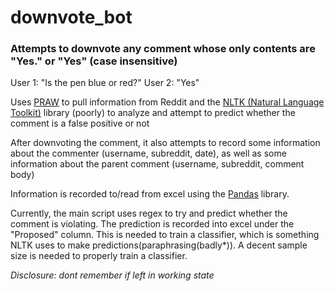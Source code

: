 # downvote_bot

### Attempts to downvote any comment whose only contents are "Yes." or "Yes" (case insensitive)

User 1: "Is the pen blue or red?"
User 2: "Yes"

Uses [PRAW](https://praw.readthedocs.io/en/latest/) to pull information from Reddit and the [NLTK (Natural Language Toolkit)](http://www.nltk.org/) library (poorly) to analyze and attempt to predict whether the comment is a false positive or not

After downvoting the comment, it also attempts to record some information about the commenter (username, subreddit, date), as well as some information about the parent comment (username, subreddit, comment body)

Information is recorded to/read from excel using the [Pandas](http://pandas.pydata.org/) library.

Currently, the main script uses regex to try and predict whether the comment is violating. The prediction is recorded into excel under the "Proposed" column. This is needed to train a classifier, which is something NLTK uses to make predictions(paraphrasing(badly*)). A decent sample size is needed to properly train a classifier.

*Disclosure: dont remember if left in working state*
